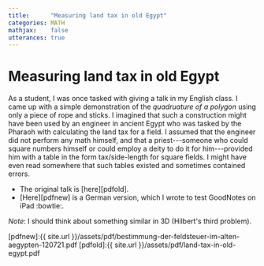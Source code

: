 ```yaml
---
title:      "Measuring land tax in old Egypt"
categories: MATH
mathjax:    false
utterances: true
---
```


# Measuring land tax in old Egypt

As a student, I was once tasked with giving a talk in my English class.
I came up with a simple demonstration of the *quadruature of a polygon* using only a piece of rope and sticks.
I imagined that such a construction might have been used by an engineer in ancient Egypt who was tasked by the Pharaoh with calculating the land tax for a field.
I assumed that the engineer did not perform any math himself, and that a priest---someone who could square numbers himself or could employ a deity to do it for him---provided him with a table in the form tax/side-length for square fields. I might have even read somewhere that such tables existed and sometimes contained errors.

* The original talk is [here][pdfold].
* [Here][pdfnew] is a German version, which I wrote to test GoodNotes on iPad :bowtie:.

*Note*: I should think about something similar in 3D (Hilbert's third problem).

[pdfnew]:{{ site.url }}/assets/pdf/bestimmung-der-feldsteuer-im-alten-aegypten-120721.pdf
[pdfold]:{{ site.url }}/assets/pdf/land-tax-in-old-egypt.pdf


